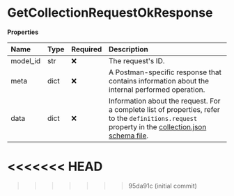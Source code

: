 # GetCollectionRequestOkResponse

**Properties**

| Name     | Type | Required | Description                                                                                                                                                                                                                     |
| :------- | :--- | :------- | :------------------------------------------------------------------------------------------------------------------------------------------------------------------------------------------------------------------------------ |
| model_id | str  | ❌       | The request's ID.                                                                                                                                                                                                               |
| meta     | dict | ❌       | A Postman-specific response that contains information about the internal performed operation.                                                                                                                                   |
| data     | dict | ❌       | Information about the request. For a complete list of properties, refer to the `definitions.request` property in the [collection.json schema file](https://schema.postman.com/collection/json/v1.0.0/draft-07/collection.json). |
<<<<<<< HEAD
=======

<!-- This file was generated by liblab | https://liblab.com/ -->
>>>>>>> 95da91c (initial commit)
